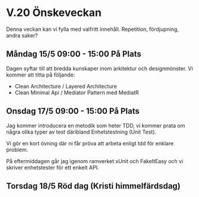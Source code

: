 # V.20 Önskeveckan

Denna veckan kan vi fylla med valfritt innehåll. Repetition, fördjupning, andra saker?

## Måndag 15/5 09:00 - 15:00 På Plats

Dagen syftar till att bredda kunskaper inom arkitektur och designmönster. Vi kommer att titta på följande:

* Clean Architecture / Layered Architecture
* Clean Minimal Api / Mediator Pattern med MediatR

## Onsdag 17/5 09:00 - 15:00 På Plats

Jag kommer introducera en metodik som heter TDD, vi kommer prata om några olika typer av test däribland Enhetstestning (Unit Test).

Vi gör en kort övning där ni får pröva att arbeta enligt tdd för enklare problem.

På eftermiddagen går jag igenom ramverket xUnit och FakeItEasy och vi skriver enhetstester för ett enkelt API.

## Torsdag 18/5 Röd dag (Kristi himmelfärdsdag)